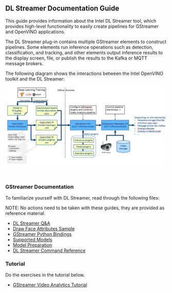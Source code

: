 ## DL Streamer Documentation Guide

This guide provides information about the Intel DL Streamer tool, which provides high-level functionality to easily create pipelines for GStreamer and OpenVINO applications.

The DL Streamer plug-in contains multiple GStreamer elements to construct pipelines. Some elements run inference operations such as detection, classification, and tracking, and other elements output inference results to the display screen, file, or publish the results to the Kafka or MQTT message brokers.

The following diagram shows the interactions between the Intel OpenVINO toolkit and the DL Streamer:
<br>

![GStreamer - OpenVINO Developer Workflow](gst_ov_flow.png)

<br>

### GStreamer Documentation
To familiarize yourself with DL Streamer, read through the following files:

NOTE: No actions need to be taken with these guides, they are provided as reference material.

- [DL Streamer Q&A](https://software.intel.com/en-us/forums/intel-distribution-of-openvino-toolkit/topic/852193)
- [Draw Face Attributes Sample](Draw_Face_Attributes_Sample.md)
- [GStreamer Python Bindings](GStreamer_Python_Bindings.md)
- [Supported Models](Supported_Models.md)
- [Model Preparation](Model_Preparation.md)
- [DL Streamer Command Reference](Command_Reference.md)


### Tutorial
Do the exercises in the tutorial below.

- [GStreamer Video Analytics Tutorial](GStreamer_Video_Analytics_Tutorial.md)
